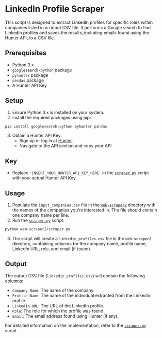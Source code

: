 # LinkedIn Profile Scraper

This script is designed to extract LinkedIn profiles for specific roles within companies listed in an input CSV file. It performs a Google search to find LinkedIn profiles and saves the results, including emails found using the Hunter API, to a CSV file.

## Prerequisites

- Python 3.x
- `googlesearch-python` package
- `pyhunter` package
- `pandas` package
- A Hunter API Key

## Setup

1. Ensure Python 3.x is installed on your system.
2. Install the required packages using pip:

```sh
pip install googlesearch-python pyhunter pandas
```

3. Obtain a Hunter API Key:
   - Sign up or log in at [Hunter](https://hunter.io/).
   - Navigate to the API section and copy your API

## Key

- Replace `'INSERT_YOUR_HUNTER_API_KEY_HERE'` in the [`scraper.py`](command:_github.copilot.openRelativePath?%5B%7B%22scheme%22%3A%22file%22%2C%22authority%22%3A%22%22%2C%22path%22%3A%22%2FC%3A%2FUsers%2FKIIT0001%2FDesktop%2FAcademics%2FECEll%2FESummit%2FHackathon%2Fscraper-for-cell%2Fweb-scraper2%2Fscraper.py%22%2C%22query%22%3A%22%22%2C%22fragment%22%3A%22%22%7D%5D "c:\\Users\KIIT0001\Desktop\Academics\ECEll\ESummit\Hackathon\scraper-for-cell\web-scraper2\scraper.py") script with your actual Hunter API Key.

## Usage

1. Populate the `input_companies.csv` file in the [`web-scraper2`](command:_github.copilot.openRelativePath?%5B%7B%22scheme%22%3A%22file%22%2C%22authority%22%3A%22%22%2C%22path%22%3A%22%2FC%3A%2FUsers%2FKIIT0001%2FDesktop%2FAcademics%2FECEll%2FESummit%2FHackathon%2Fscraper-for-cell%2Fweb-scraper2%22%2C%22query%22%3A%22%22%2C%22fragment%22%3A%22%22%7D%5D "c:\\Users\KIIT0001\Desktop\Academics\ECEll\ESummit\Hackathon\scraper-for-cell\web-scraper2") directory with the names of the companies you're interested in. The file should contain one company name per line.
2. Run the [`scraper.py`](command:_github.copilot.openRelativePath?%5B%7B%22scheme%22%3A%22file%22%2C%22authority%22%3A%22%22%2C%22path%22%3A%22%2FC%3A%2FUsers%2FKIIT0001%2FDesktop%2FAcademics%2FECEll%2FESummit%2FHackathon%2Fscraper-for-cell%2Fweb-scraper2%2Fscraper.py%22%2C%22query%22%3A%22%22%2C%22fragment%22%3A%22%22%7D%5D "c:\\Users\KIIT0001\Desktop\Academics\ECEll\ESummit\Hackathon\scraper-for-cell\web-scraper2\scraper.py") script:

```sh
python web-scraper2/scraper.py
```

3. The script will create a `linkedin_profiles.csv` file in the `web-scraper2` directory, containing columns for the company name, profile name, LinkedIn URL, role, and email (if found).

## Output

The output CSV file (`linkedin_profiles.csv`) will contain the following columns:

- `Company Name`: The name of the company.
- `Profile Name`: The name of the individual extracted from the LinkedIn profile.
- `LinkedIn URL`: The URL of the LinkedIn profile.
- `Role`: The role for which the profile was found.
- `Email`: The email address found using Hunter (if any).

For detailed information on the implementation, refer to the [`scraper.py`](web-scraper2/scraper.py) script.
